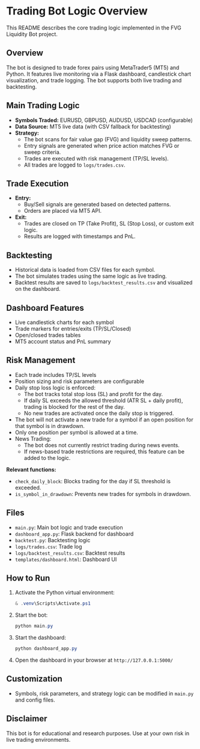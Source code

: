 # Trading Bot Logic Overview

This README describes the core trading logic implemented in the FVG Liquidity Bot project.

## Overview
The bot is designed to trade forex pairs using MetaTrader5 (MT5) and Python. It features live monitoring via a Flask dashboard, candlestick chart visualization, and trade logging. The bot supports both live trading and backtesting.

## Main Trading Logic
- **Symbols Traded:** EURUSD, GBPUSD, AUDUSD, USDCAD (configurable)
- **Data Source:** MT5 live data (with CSV fallback for backtesting)
- **Strategy:**
  - The bot scans for fair value gap (FVG) and liquidity sweep patterns.
  - Entry signals are generated when price action matches FVG or sweep criteria.
  - Trades are executed with risk management (TP/SL levels).
  - All trades are logged to `logs/trades.csv`.

## Trade Execution
- **Entry:**
  - Buy/Sell signals are generated based on detected patterns.
  - Orders are placed via MT5 API.
- **Exit:**
  - Trades are closed on TP (Take Profit), SL (Stop Loss), or custom exit logic.
  - Results are logged with timestamps and PnL.

## Backtesting
- Historical data is loaded from CSV files for each symbol.
- The bot simulates trades using the same logic as live trading.
- Backtest results are saved to `logs/backtest_results.csv` and visualized on the dashboard.

## Dashboard Features
- Live candlestick charts for each symbol
- Trade markers for entries/exits (TP/SL/Closed)
- Open/closed trades tables
- MT5 account status and PnL summary

## Risk Management
- Each trade includes TP/SL levels
- Position sizing and risk parameters are configurable
- Daily stop loss logic is enforced:
  - The bot tracks total stop loss (SL) and profit for the day.
  - If daily SL exceeds the allowed threshold (ATR SL + daily profit), trading is blocked for the rest of the day.
  - No new trades are activated once the daily stop is triggered.
- The bot will not activate a new trade for a symbol if an open position for that symbol is in drawdown.
- Only one position per symbol is allowed at a time.
- News Trading:
  - The bot does not currently restrict trading during news events.
  - If news-based trade restrictions are required, this feature can be added to the logic.

**Relevant functions:**
- `check_daily_block`: Blocks trading for the day if SL threshold is exceeded.
- `is_symbol_in_drawdown`: Prevents new trades for symbols in drawdown.

## Files
- `main.py`: Main bot logic and trade execution
- `dashboard_app.py`: Flask backend for dashboard
- `backtest.py`: Backtesting logic
- `logs/trades.csv`: Trade log
- `logs/backtest_results.csv`: Backtest results
- `templates/dashboard.html`: Dashboard UI

## How to Run
1. Activate the Python virtual environment:
   ```powershell
   & .venv\Scripts\Activate.ps1
   ```
2. Start the bot:
   ```powershell
   python main.py
   ```
3. Start the dashboard:
   ```powershell
   python dashboard_app.py
   ```
4. Open the dashboard in your browser at `http://127.0.0.1:5000/`

## Customization
- Symbols, risk parameters, and strategy logic can be modified in `main.py` and config files.

## Disclaimer
This bot is for educational and research purposes. Use at your own risk in live trading environments.
